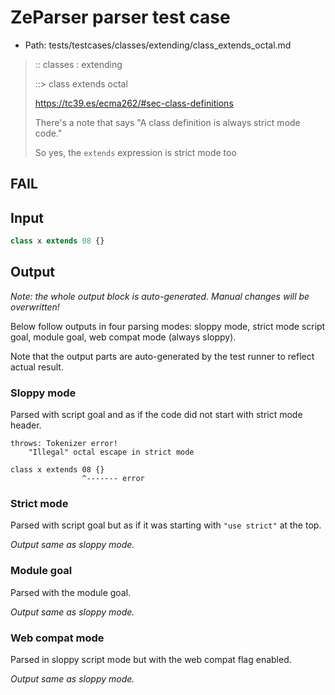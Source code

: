 # ZeParser parser test case

- Path: tests/testcases/classes/extending/class_extends_octal.md

> :: classes : extending
>
> ::> class extends octal
>
> https://tc39.es/ecma262/#sec-class-definitions
>
> There's a note that says "A class definition is always strict mode code."
>
> So yes, the `extends` expression is strict mode too

## FAIL

## Input

`````js
class x extends 08 {}
`````

## Output

_Note: the whole output block is auto-generated. Manual changes will be overwritten!_

Below follow outputs in four parsing modes: sloppy mode, strict mode script goal, module goal, web compat mode (always sloppy).

Note that the output parts are auto-generated by the test runner to reflect actual result.

### Sloppy mode

Parsed with script goal and as if the code did not start with strict mode header.

`````
throws: Tokenizer error!
    "Illegal" octal escape in strict mode

class x extends 08 {}
                ^------- error
`````

### Strict mode

Parsed with script goal but as if it was starting with `"use strict"` at the top.

_Output same as sloppy mode._

### Module goal

Parsed with the module goal.

_Output same as sloppy mode._

### Web compat mode

Parsed in sloppy script mode but with the web compat flag enabled.

_Output same as sloppy mode._
